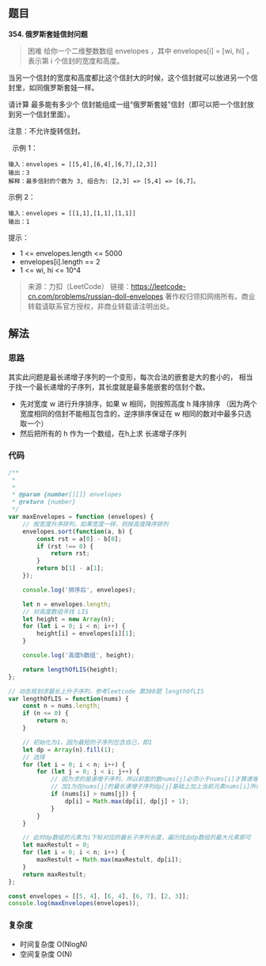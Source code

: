 ## 题目
**354. 俄罗斯套娃信封问题**
>困难
给你一个二维整数数组 envelopes ，其中 envelopes[i] = [wi, hi] ，表示第 i 个信封的宽度和高度。

当另一个信封的宽度和高度都比这个信封大的时候，这个信封就可以放进另一个信封里，如同俄罗斯套娃一样。

请计算 最多能有多少个 信封能组成一组“俄罗斯套娃”信封（即可以把一个信封放到另一个信封里面）。

注意：不允许旋转信封。

 
示例 1：
```
输入：envelopes = [[5,4],[6,4],[6,7],[2,3]]
输出：3
解释：最多信封的个数为 3, 组合为: [2,3] => [5,4] => [6,7]。
```

示例 2：
```
输入：envelopes = [[1,1],[1,1],[1,1]]
输出：1
```

提示：

* 1 <= envelopes.length <= 5000
* envelopes[i].length == 2
* 1 <= wi, hi <= 10^4


>来源：力扣（LeetCode）
链接：https://leetcode-cn.com/problems/russian-doll-envelopes
著作权归领扣网络所有。商业转载请联系官方授权，非商业转载请注明出处。
## 解法
### 思路
其实此问题是最长递增子序列的一个变形，每次合法的嵌套是大的套小的，
相当于找一个最长递增的子序列，其长度就是最多能嵌套的信封个数。


* 先对宽度 w 进行升序排序，如果 w 相同，则按照高度 h 降序排序
（因为两个宽度相同的信封不能相互包含的，逆序排序保证在 w 相同的数对中最多只选取一个）
* 然后把所有的 h 作为一个数组，在h上求 长递增子序列

### 代码
```javascript
/**
 * 
 * 
 * @param {number[][]} envelopes
 * @return {number}
 */
var maxEnvelopes = function (envelopes) {
    // 按宽度升序排列，如果宽度一样，则按高度降序排列
    envelopes.sort(function(a, b) {
        const rst = a[0] - b[0];
        if (rst !== 0) {
            return rst;
        }
        return b[1] - a[1];
    });

    console.log('排序后', envelopes);

    let n = envelopes.length;
    // 对高度数组寻找 LIS
    let height = new Array(n);
    for (let i = 0; i < n; i++) {
        height[i] = envelopes[i][1];
    }

    console.log('高度h数组', height);

    return lengthOfLIS(height);
};

// 动态规划求最长上升子序列，参考leetcode 第300题 lengthOfLIS
var lengthOfLIS = function(nums) {
    const n = nums.length;
    if (n <= 0) {
        return n; 
    }

    // 初始化为1，因为最短的子序列包含自己，即1
    let dp = Array(n).fill(1);
    // 选择
    for (let i = 0; i < n; i++) {
        for (let j = 0; j < i; j++) {
            // 因为求的是递增子序列，所以前面的数nums[j]必须小于nums[i]才算递增子序列，才可以计算最大值
            // 加1为在nums[j]的最长递增子序列dp[j]基础上加上当前元素nums[i]所得的最长递增子序列
            if (nums[i] > nums[j]) {
                dp[i] = Math.max(dp[i], dp[j] + 1);
            }
        }
    }

    // 此时dp数组的元素为i下标对应的最长子序列长度，遍历找出dp数组的最大元素即可
    let maxRestult = 0;
    for (let i = 0; i < n; i++) {
        maxRestult = Math.max(maxRestult, dp[i]);
    }
    return maxRestult;
};

const envelopes = [[5, 4], [6, 4], [6, 7], [2, 3]];
console.log(maxEnvelopes(envelopes));

```
### 复杂度
* 时间复杂度 O(NlogN)
* 空间复杂度 O(N)